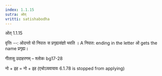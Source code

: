 ```yaml
---
index: 1.1.15
sutra: ओत्
vritti: satishabodha
---
```



 ओत् 1.1.15 


वृत्तिः --: ओदन्तो यो निपातः स प्रगृह्यसंज्ञो भवति । A निपात: ending in the letter ओ gets the name प्रगृह्य। 


गीतासु उदाहरणम् – श्लोकः bg17-28 


नो + इह = नो + इह (एचोऽयवायावः 6.1.78 is stopped from applying) 


